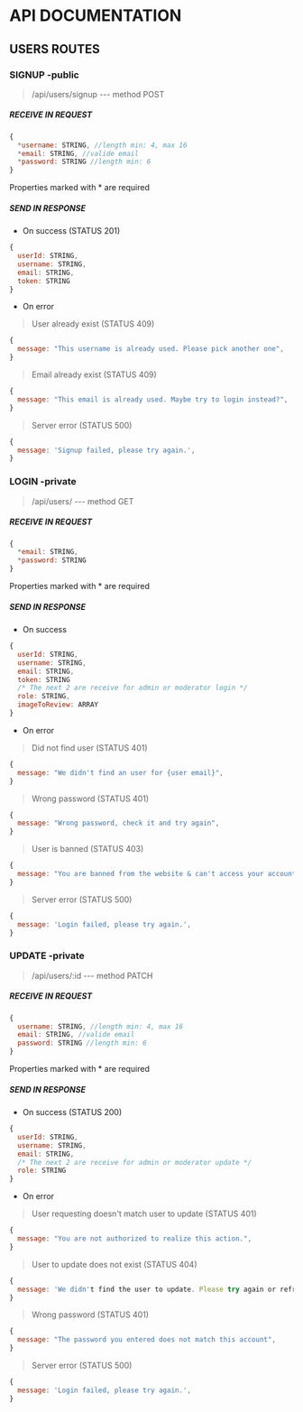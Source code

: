 # API DOCUMENTATION

## USERS ROUTES

### SIGNUP -public

> /api/users/signup   --- method POST

##### RECEIVE IN REQUEST

```javascript
{
  *username: STRING, //length min: 4, max 16
  *email: STRING, //valide email
  *password: STRING //length min: 6
}
```
Properties marked with * are required

##### SEND IN RESPONSE

*  On success (STATUS 201)
```javascript
{
  userId: STRING,
  username: STRING,
  email: STRING,
  token: STRING
}
```
*  On error

> User already exist (STATUS 409)
```javascript
{
  message: "This username is already used. Please pick another one",
}
```

> Email already exist (STATUS 409)
```javascript
{
  message: "This email is already used. Maybe try to login instead?",
}
```

> Server error (STATUS 500)
```javascript
{
  message: 'Signup failed, please try again.',
}
```


### LOGIN -private

> /api/users/   --- method GET

##### RECEIVE IN REQUEST

```javascript
{
  *email: STRING, 
  *password: STRING
}
```
Properties marked with * are required

##### SEND IN RESPONSE

*  On success
```javascript
{
  userId: STRING,
  username: STRING,
  email: STRING,
  token: STRING
  /* The next 2 are receive for admin or moderator login */
  role: STRING,
  imageToReview: ARRAY
}
```
*  On error

> Did not find user (STATUS 401)
```javascript
{
  message: "We didn't find an user for {user email}",
}
```

> Wrong password (STATUS 401)
```javascript
{
  message: "Wrong password, check it and try again",
}
```

> User is banned (STATUS 403)
```javascript
{
  message: "You are banned from the website & can't access your account",
}
```

> Server error (STATUS 500)
```javascript
{
  message: 'Login failed, please try again.',
}
```


### UPDATE -private

> /api/users/:id   --- method PATCH

##### RECEIVE IN REQUEST

```javascript
{
  username: STRING, //length min: 4, max 16
  email: STRING, //valide email
  password: STRING //length min: 6
}
```
Properties marked with * are required

##### SEND IN RESPONSE

*  On success (STATUS 200)
```javascript
{
  userId: STRING,
  username: STRING,
  email: STRING,
  /* The next 2 are receive for admin or moderator update */
  role: STRING
}
```
*  On error

> User requesting doesn't match user to update (STATUS 401)
```javascript
{
  message: "You are not authorized to realize this action.",
}
```

> User to update does not exist (STATUS 404)
```javascript
{
  message: 'We didn't find the user to update. Please try again or refresh your page.',
}
```

> Wrong password (STATUS 401)
```javascript
{
  message: "The password you entered does not match this account",
}
```

> Server error (STATUS 500)
```javascript
{
  message: 'Login failed, please try again.',
}
```
